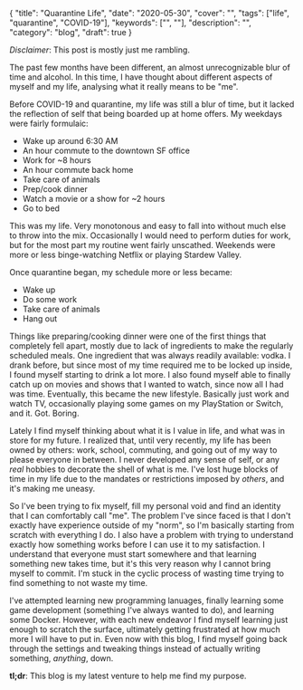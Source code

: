 {
    "title": "Quarantine Life",
    "date": "2020-05-30",
    "cover": "",
    "tags": ["life", "quarantine", "COVID-19"],
    "keywords": ["", ""],
    "description": "",
    "category": "blog",
    "draft": true
}

*Disclaimer*: This post is mostly just me rambling.

The past few months have been different, an almost unrecognizable blur of time and alcohol. In this time, I have thought about different aspects of myself and my life, analysing what it really means to be "me".

Before COVID-19 and quarantine, my life was still a blur of time, but it lacked the reflection of self that being boarded up at home offers. My weekdays were fairly formulaic:

- Wake up around 6:30 AM
- An hour commute to the downtown SF office
- Work for ~8 hours
- An hour commute back home
- Take care of animals
- Prep/cook dinner
- Watch a movie or a show for ~2 hours
- Go to bed

This was my life. Very monotonous and easy to fall into without much else to throw into the mix. Occasionally I would need to perform duties for work, but for the most part my routine went fairly unscathed. Weekends were more or less binge-watching Netflix or playing Stardew Valley.

Once quarantine began, my schedule more or less became:

- Wake up
- Do some work
- Take care of animals
- Hang out

Things like preparing/cooking dinner were one of the first things that completely fell apart, mostly due to lack of ingredients to make the regularly scheduled meals. One ingredient that was always readily available: vodka. I drank before, but since most of my time required me to be locked up inside, I found myself starting to drink a lot more. I also found myself able to finally catch up on movies and shows that I wanted to watch, since now all I had was time. Eventually, this became the new lifestyle. Basically just work and watch TV, occasionally playing some games on my PlayStation or Switch, and it. Got. Boring. 

Lately I find myself thinking about what it is I value in life, and what was in store for my future. I realized that, until very recently, my life has been owned by others: work, school, commuting, and going out of my way to please everyone in between. I never developed any sense of self, or any _real_ hobbies to decorate the shell of what is me. I've lost huge blocks of time in my life due to the mandates or restrictions imposed by _others_, and it's making me uneasy.

So I've been trying to fix myself, fill my personal void and find an identity that I can comfortably call "me". The problem I've since faced is that I don't exactly have experience outside of my "norm", so I'm basically starting from scratch with everything I do. I also have a problem with trying to understand exactly how something works before I can use it to my satisfaction. I understand that everyone must start somewhere and that learning something new takes time, but it's this very reason why I cannot bring myself to commit. I'm stuck in the cyclic process of wasting time trying to find something to not waste my time.

I've attempted learning new programming lanuages, finally learning some game development (something I've always wanted to do), and learning some Docker. However, with each new endeavor I find myself learning just enough to scratch the surface, ultimately getting frustrated at how much more I will have to put in. Even now with this blog, I find myself going back through the settings and tweaking things instead of actually writing something, _anything_, down.

**tl;dr**: This blog is my latest venture to help me find my purpose.